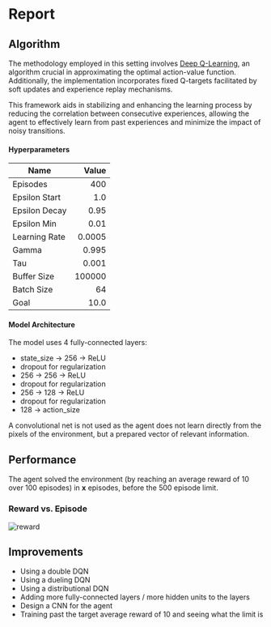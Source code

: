 
# Report

## Algorithm


The methodology employed in this setting involves [Deep Q-Learning](https://storage.googleapis.com/deepmind-media/dqn/DQNNaturePaper.pdf), an algorithm crucial in approximating the optimal action-value function. Additionally, the implementation incorporates fixed Q-targets facilitated by soft updates and experience replay mechanisms. 

This framework aids in stabilizing and enhancing the learning process by reducing the correlation between consecutive experiences, allowing the agent to effectively learn from past experiences and minimize the impact of noisy transitions.

#### Hyperparameters

|Name|Value|
|---|---:|
|Episodes|400|
|Epsilon Start|1.0|
|Epsilon Decay|0.95|
|Epsilon Min|0.01|
|Learning Rate|0.0005|
|Gamma|0.995|
|Tau|0.001|
|Buffer Size|100000|
|Batch Size|64|
|Goal|10.0|

#### Model Architecture

The model uses 4 fully-connected layers:
- state_size -> 256 -> ReLU
- dropout for regularization
- 256 -> 256 -> ReLU
- dropout for regularization
- 256 -> 128 -> ReLU
- dropout for regularization
- 128 -> action_size

A convolutional net is not used as the agent does not learn directly from the pixels of the environment, but a prepared vector of relevant information.

## Performance
The agent solved the environment (by reaching an average reward of 10 over 100 episodes) in **x** episodes, before the 500 episode limit.

### Reward vs. Episode

![reward](https://user-images.githubusercontent.com/39870221/85939819-6aae0600-b8e6-11ea-9748-cbffbd4b62aa.png)


## Improvements

- Using a double DQN
- Using a dueling DQN
- Using a distributional DQN
- Adding more fully-connected layers / more hidden units to the layers
- Design a CNN for the agent
- Training past the target average reward of 10 and seeing what the limit is
